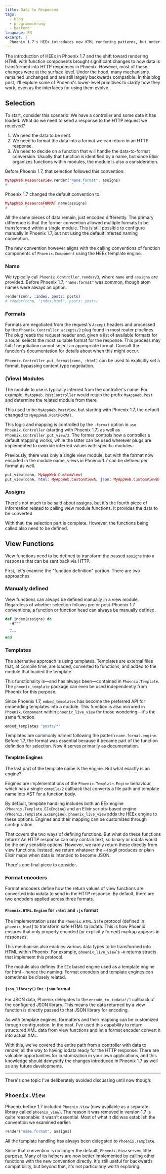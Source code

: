 ```yaml
---
title: Data to Responses
tags:
  - blog
  - programmierung
  - backend
language: EN
excerpt: |
  Phoenix 1.7's HEEx introduces new HTML rendering patterns, but under the hood, much remains unchanged—understanding these lower-level primitives clarifies how data becomes HTTP responses.
---
```


The introduction of HEEx in Phoenix 1.7 and the shift toward rendering HTML with
function components brought significant changes to how data is transformed into
HTTP responses in Phoenix. However, most of these changes were at the surface
level. Under the hood, many mechanisms remained unchanged and are still largely
backwards compatible. In this blog post, I'll explore some of Phoenix's
lower-level primitives to clarify how they work, even as the interfaces for
using them evolve.

## Selection

To start, consider this scenario: We have a controller and some data it has
loaded. What do we need to send a response to the HTTP request we received?

1. We need the data to be sent.
2. We need to format the data into a format we can return in an HTTP response.
3. We need to decide on a function that will handle the data-to-format
   conversion. Usually that function is identified by a name, but since Elixir
   organizes functions within modules, the module is also a consideration.

Before Phoenix 1.7, that selection followed this convention:

```elixir
MyAppWeb.ResourceView.render("name.format", assigns)
#        ^                    ^    ^        ^
```

Phoenix 1.7 changed the default convention to:

```elixir
MyAppWeb.ResourceFORMAT.name(assigns)
#        ^       ^      ^    ^
```

All the same pieces of data remain, just encoded differently. The primary
difference is that the former convention allowed multiple formats to be
transformed within a single module. This is still possible to configure manually
in Phoenix 1.7, but not using the default inferred naming convention.

The new convention however aligns with the calling conventions of function
components of `Phoenix.Component` using the HEEx template engine.

### Name

We typically call `Phoenix.Controller.render/3`, where `name` and `assigns` are
provided. Before Phoenix 1.7, `"name.format"` was common, though atom names were
always an option.

```elixir
render(conn, :index, posts: posts)
# render(conn, "index.html", posts: posts)
```

### Formats

Formats are negotiated from the request's `Accept` headers and processed by the
`Phoenix.Controller.accepts/2` plug found in most router pipelines. The plug
reads the request header and, given a list of available formats for a route,
selects the most suitable format for the response. This process may fail if
negotiation cannot select an appropriate format. Consult the function's
documentation for details about when this might occur.

`Phoenix.Controller.put_format(conn, :html)` can be used to explicitly set a
format, bypassing content type negotiation.

### (View) Modules

The module to use is typically inferred from the controller's name. For example,
`MyAppWeb.PostController` would retain the prefix `MyAppWeb.Post` and determine
the related module from there.

This used to be `MyAppWeb.PostView`, but starting with Phoenix 1.7, the default
changed to `MyAppWeb.PostFORMAT`.

This logic and mapping is controlled by the `:format` option in `use
Phoenix.Controller` (starting with Phoenix 1.7) as well as
`Phoenix.Controller.put_view/2`. The former controls how a controller's default
mapping works, while the latter can be used wherever plugs are implemented to
override inferred values with specific modules.

Previously, there was only a single view module, but with the format now encoded
in the module name, views in Phoenix 1.7 can be defined per format as well.

```elixir
put_view(conn, MyAppWeb.CustomView)
put_view(conn, html: MyAppWeb.CustomViewA, json: MyAppWeb.CustomViewB)
```

### Assigns

There's not much to be said about assigns, but it's the fourth piece of
information related to calling view module functions. It provides the data to be
converted.

With that, the selection part is complete. However, the functions being called
also need to be defined.

## View Functions

View functions need to be defined to transform the passed `assigns` into a
response that can be sent back via HTTP.

First, let's examine the "function definition" portion. There are two approaches:

### Manually defined

View functions can always be defined manually in a view module. Regardless of
whether selection follows pre or post-Phoenix 1.7 conventions, a function or
function head can always be manually defined.

```elixir
def index(assigns) do
  ~H"""
  …
  """
end
```

### Templates

The alternative approach is using templates. Templates are external files that,
at compile time, are loaded, converted to functions, and added to the module
that loaded the template.

This functionality is—and has always been—contained in `Phoenix.Template`. The
`phoenix_template` package can even be used independently from Phoenix for this
purpose.

Since Phoenix 1.7, `embed_templates` has become the preferred API for embedding
templates into a module. This function is also mirrored in `Phoenix.Component`
within `phoenix_live_view` for those wondering—it's the same function.

```elixir
embed_templates "posts/*"
```

Templates are commonly named following the pattern `name.format.engine`. Before
1.7, the format was essential because it became part of the function definition
for selection. Now it serves primarily as documentation.

#### Template Engines

The last part of the template name is the engine. But what exactly is an engine?

Engines are implementations of the `Phoenix.Template.Engine` behaviour, which
has a single `compile/2` callback that converts a file path and template name
into AST for a function body.

By default, template handling includes both an EEx engine
(`Phoenix.Template.EExEngine`) and an Elixir scripts-based engine
(`Phoenix.Template.ExsEngine`). `phoenix_live_view` adds the HEEx engine to
these options. Engines and their mapping can be customized through configuration.

That covers the two ways of defining functions. But what do these functions
return? An HTTP response can only contain text, so binary or iodata would be
the only sensible options. However, we rarely return these directly from view
functions. Instead, we return whatever the `~H` sigil produces or plain Elixir
maps when data is intended to become JSON.

There's one final piece to consider.

### Format encoders

Format encoders define how the return values of view functions are converted
into iodata to send in the HTTP response. By default, there are two encoders
applied across three formats.

#### `Phoenix.HTML.Engine` for `:html` and `:js` format

The implementation uses the `Phoenix.HTML.Safe` protocol (defined in
`phoenix_html`) to transform safe HTML to iodata. This is how Phoenix ensures
that only properly encoded (or explicitly forced) markup appears in responses.

This mechanism also enables various data types to be transformed into HTML
within Phoenix. For example, `phoenix_live_view`'s `~H` returns structs that
implement this protocol.

The module also defines the `EEx` based engine used as a template engine for
html – hence the naming. Format encoders and template engines can sometimes
be closely related.

#### `json_library()` for `:json` format

For JSON data, Phoenix delegates to the `encode_to_iodata!/1` callback of the
configured JSON library. This means the data returned by a view function is
directly passed to that JSON library for encoding.

As with template engines, formatters and their mapping can be customized through
configuration. In the past, I've used this capability to return structured XML
data from view functions and let a format encoder convert it into actual XML.

With this, we've covered the entire path from a controller with data to render,
all the way to having iodata ready for the HTTP response. There are valuable
opportunities for customization in your own applications, and this knowledge
should demystify the changes introduced in Phoenix 1.7 as well as any future
developments.

---

There's one topic I've deliberately avoided discussing until now though:

## `Phoenix.View`

Phoenix before 1.7 included `Phoenix.View` (now available as a separate library
called `phoenix_view`). The reason it was removed in version 1.7 is quite
reasonable: it wasn't essential. Most of what it did was establish the
convention we examined earlier:

```elixir
render("name.format", assigns)
```

All the template handling has always been delegated to `Phoenix.Template`.

Since that convention is no longer the default, `Phoenix.View` serves little
purpose. Many of its helpers are now better implemented by calling other
functions with the new convention directly. It's still useful for backwards
compatibility, but beyond that, it's not particularly worth exploring.
